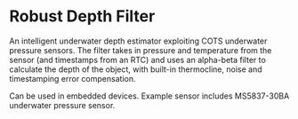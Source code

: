 # Robust Depth Filter
An intelligent underwater depth estimator exploiting COTS underwater pressure sensors. The filter takes in pressure and temperature from the sensor (and timestamps from an RTC) and uses an alpha-beta filter to calculate the depth of the object, with built-in thermocline, noise and timestamping error compensation.

Can be used in embedded devices. Example sensor includes MS5837-30BA underwater pressure sensor.
